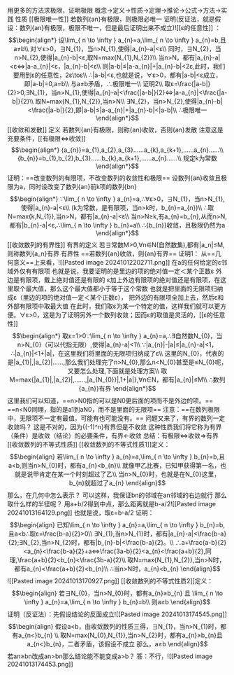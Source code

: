 用更多的方法求极限，证明极限
概念->定义->性质->定理->推论->公式->方法->实践
	性质
		[[极限唯一性]]
			若数列{an}有极限，则极限必唯一
				证明(反证法，就是假设：数列{an}有极限，极限不唯一，但是最后证明出来不成立)![[ε的任意性]] ：$$\begin{align*}
				设\lim_{ n \to \infty } a_{n}=a,\lim_{ n \to \infty } a_{n}=b,且a≠b\\
				对∀ε>0，∃N_{1}，当n>N_{1},使得|a_{n}-a|<ε\\
				同时，∃N_{2}，当n>N_{2},使得|a_{n}-b|<ε,取N=max{N_{1},N_{2}}\\
				当n>N，都有|a_{n}-a|<ε⇔|a-a_{n}|<ε，|a_{n}-b|<ε\\
				则|a-b|≤|a-a_{n}|+|a_{n}-b|<2ε,此时，我们要用到ε的任意性，2ε\toε\\
				∴|a-b|<ε,也就是说，∀ε>0，都有|a-b|<ε成立，即|a-b|=0,a=b\\
				与a≠b矛盾，∴极限唯一\\
				证明2\\
				取ε=\frac{|a-b|}{2}>0,∃N_{1}，当n>N_{1},使得|a_{n}-a|<\frac{|a-b|}{2}⇔|a-a_{n}|<\frac{|a-b|}{2}\\
				取N=max{N_{1},N_{2}},当n>N\\
				∃N_{2}，当n>N_{2},使得|a_{n}-b|<\frac{|a-b|}{2},即|a-b|≤|a-a_{n}|+|a_{n}-b|<|a-b|\\
				∴极限唯一
				\end{align*}$$
		[[收敛和发散]]
			定义
				若数列{an}有极限，则称{an}收敛，否则{an}发散
				注意这是充要条件，[[有极限⇔收敛]] 
				$$\begin{align*}
				{a_{n}}=a_{1},a_{2},a_{3}……a_{k},a_{k+1},……a_{n}……\\
				{b_{n}}=b_{1},b_{2},b_{3}……b_{k},a_{k+1},……a_{n}……\\
				规定k为常数
				\end{align*}$$
				证明：==改变数列的有限项，不改变数列的收敛性和极限==
				设数列{an}收敛且极限为a，同时设改变了数列{an}前k项的数列{bn}
				$$\begin{align*}
				∵\lim_{ n \to \infty } a_{n}=a,∴∀ε>0，∃N_{1}，当n>N_{1},使得|a_{n}-a|<ε\\
				(k为常数，是有限项，当n>k时，b_{n}=a_{n})\\ 
				∴取N=max{k,N_{1}},当n>N，都有|a_{n}-a|<ε\\
				当n>N≥k,有a_{n}=b_{n},从而n>N,都有|b_{n}-a|<ε,∴\lim_{ n \to \infty } b_{n}=a\\
				∴{b_{n}}收敛，且极限仍然为a
				\end{align*}$$
			[[收敛数列的有界性]]
				有界的定义
				若∃常数M>0,∀n∈N(自然数集),都有|a_n|≤M,则称数列{a_n}有界
				有界性
				==若数列{an}收敛，则{an}有界==
				证明1：
					从==几何意义==上来看，![[Pasted image 20241012202711.png]]
					在a的任何给定的ε邻域外仅有有限项
					也就是说，我要证明的是里边的项的绝对值一定＜某个正数ε
					外边是有限项，戴上绝对值还是有限的
					ε加上外边有限项的绝对值还是有限项，在这里取个最大值，那么这个最大值都小于等于这个常数
					也就是把里面的无限项归纳成ε（里边的项的绝对值一定＜某个正数ε），
					把外边的有限项全加上去，然后ε和外部有限项中取最大值
					在此时，我们取ε为某一个特定的值，这样我们就可以更方便。∀ε>0，这是为了证明另外一个数列收敛；因而ε的取值是灵活的，[[ε的任意性]] 
					$$\begin{align*}
				取ε=1>0∵\lim_{ n \to \infty } a_{n}=a,∴∃自然数N_{0}，当n>N_{0}（可以代指无限）,使得|a_{n}-a|<1\\
				∵|a_{n}|-|a|≤|a_{n}-a|<1，∴|a_{n}|<1+|a|，在这里我们将里面的无限项归纳成了ε\\
				这里的N_{0}，代表的是|a_{1}|,|a_{2}|……,那么我们处理完了n>N_{0},那么n<N_{0}甚至是≤N_{0}呢，又要怎么处理,下面就是处理方案\\
				取M=max{|a_{1}|,|a_{2}|,……,|a_{N_{0}}|,1+|a|},∀n∈N，都有|a_{n}|≤M\\
				∴数列{a_{n}}有界
				\end{align*}$$
				这里我们可以知道，==n>N0指的可以是N0更后面的项而不是外边的项。== 
				==n<N0同理，指的是a1到aN0，而不是里面的无限项== 
				注意：==在数列极限中，无限项不一定有最值，可能有也可能没有。== 
				问题又来了，有界的数列一定收敛吗？
					这是不对的，因为{(-1)^n}有界但是不收敛
					这种性质我们将它称为有界（条件）是收敛（结论）的必要条件，有界←收敛
				总结：有极限⇔收敛⇒有界
			[[收敛数列的不等式性质]] 
				[[收敛数列的不等式性质1]]定义：$$\begin{align}
				若\lim_{ n \to \infty } a_{n}=a,\lim_{ n \to \infty } b_{n}=b,且a<b,则当n>N_{0}时，都有a_{n}<b_{n}\\
				就像甲乙比赛，已知甲获得第一名，也就是说甲肯定在某一个时刻超过了乙\\
				当n>N_{0}时，也就是在N_{0}这里，b_{n}就超过了a_{n}
				\end{align}$$
				那么，在几何中怎么表示？
				可以这样，我保证bn的邻域在an邻域的右边就行
				那么取什么样的半径呢？
				用a+b/2得到中点，那么距离就是b-a/2![[Pasted image 20241013164129.png]]
				也就是说，取ε=b-a/2
				证明：
				$$\begin{align}
				已知\lim_{ n \to \infty } a_{n}=a,\lim_{ n \to \infty } b_{n}=b,且a<b∴取ε=\frac{b-a}{2}>0\\
				∃N_{1},当n>N_{1}时，都有|a_{n}-a|<\frac{b-a}{2};∃N_{2},当n>N_{2}时，都有|b_{n}-b|<\frac{b-a}{2}。\\
				∴a+\frac{a-b}{2}<a_{n}<\frac{b-a}{2}+a⇔\frac{3a-b}{2}<a_{n}<\frac{a+b}{2},同理,\frac{a+b}{2}<b_{n}<\frac{3b-a}{2}\\
				取N=max{N_{1},N_{2}},当n>N时，都有a_{n}<\frac{a+b}{2}<b_{n}\\
				∴当n>N时，a_{n}<b_{n}
				\end{align}$$
				![[Pasted image 20241013170927.png]]
				[[收敛数列的不等式性质2]]定义：$$\begin{align}
				若∃N_{0}，当n>N_{0}时，都有a_{n}≥b_{n} 且 \lim_{ n \to \infty } a_{n}=a,\lim_{ n \to \infty } b_{n}=b\\
				则a≥b
				\end{align}$$
				证明（反证法）：先假设结论的反面成立![[Pasted image 20241013174545.png]] 
				$$\begin{align}
				假设a<b，由收敛数列的性质三得，∃N_{1}，当n>N_{1}时，都有a_{n<}b_{n} \\
				取N=max{N_{0},N_{1}},当n>N_{2}时，都有a_{n}≥b_{n}且a_{n<}b_{n}，二者矛盾，该假设不成立
				那么，a≥b
				\end{align}$$
				若an≥bn改成an>bn那么结论能不能变成a>b？
				答：不行，![[Pasted image 20241013174453.png]]
				
